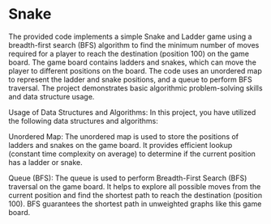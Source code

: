 # Snake

The provided code implements a simple Snake and Ladder game using a breadth-first search (BFS) algorithm to find the minimum number of moves required for a player to reach the destination (position 100) on the game board. The game board contains ladders and snakes, which can move the player to different positions on the board. The code uses an unordered map to represent the ladder and snake positions, and a queue to perform BFS traversal. The project demonstrates basic algorithmic problem-solving skills and data structure usage.

Usage of Data Structures and Algorithms:
In this project, you have utilized the following data structures and algorithms:

Unordered Map: The unordered map is used to store the positions of ladders and snakes on the game board. It provides efficient lookup (constant time complexity on average) to determine if the current position has a ladder or snake.

Queue (BFS): The queue is used to perform Breadth-First Search (BFS) traversal on the game board. It helps to explore all possible moves from the current position and find the shortest path to reach the destination (position 100). BFS guarantees the shortest path in unweighted graphs like this game board.

